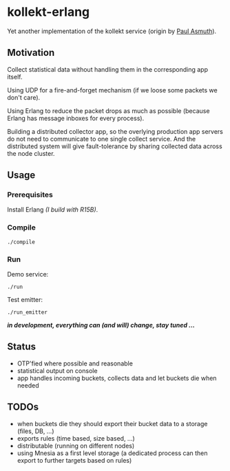 # kollekt-erlang

Yet another implementation of the kollekt service (origin by [Paul Asmuth](https://github.com/paulasmuth)).

## Motivation

Collect statistical data without handling them in the corresponding app itself.

Using UDP for a fire-and-forget mechanism (if we loose some packets we don't care).

Using Erlang to reduce the packet drops as much as possible (because Erlang has message inboxes for every process).

Building a distributed collector app, so the overlying production app servers do not need to communicate to one single collect service. And the distributed system will give fault-tolerance by sharing collected data across the node cluster.

##

## Usage

### Prerequisites

Install Erlang _(I build with R15B)_.

### Compile

```shell
./compile
```

### Run

Demo service:

```shell
./run
```

Test emitter:

```shell
./run_emitter
```

_**in development, everything can (and will) change, stay tuned …**_

## Status

- OTP'fied where possible and reasonable
- statistical output on console
- app handles incoming buckets, collects data and let buckets die when needed

## TODOs

- when buckets die they should export their bucket data to a storage (files, DB, …)
- exports rules (time based, size based, …)
- distributable (running on different nodes)
- using Mnesia as a first level storage (a dedicated process can then export to further targets based on rules)
